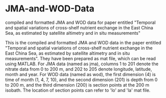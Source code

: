 # JMA-and-WOD-Data
compiled and formatted JMA and WOD data for paper entitled "Temporal and spatial variations of cross-shelf nutrient exchange in the East China Sea, as estimated by satellite altimetry and in situ measurements"

This is the compiled and formatted JMA and WOD data in the paper entitled 
"Temporal and spatial variations of cross-shelf nutrient exchange in the East China Sea, as estimated by satellite altimetry 
and in situ measurements". They have been prepared as mat file, which can be read using MATLAB. For JMA data (named as jma), 
columns 1 to 201 denote the nitrate data from 0 to 200 m, and 202 to 205 
denote longitude, latitude, month and year. For WOD data (named as wod), the first dimension (4) is time of month (1, 4, 7, 10), 
and the second dimension (201) is depth from 0 to 200 m, and the third dimension (200)
is section points at the 200 m isobath. The location of section points can refer to 'lo' and 'la' mat file.
